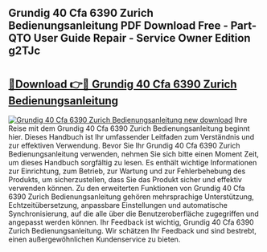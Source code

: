 ## Grundig 40 Cfa 6390 Zurich Bedienungsanleitung PDF Download Free - Part-QTO User Guide Repair - Service Owner Edition g2TJc

# <h2><a href="http://df2r9s.blite.top/?on=Grundig+40+Cfa+6390+Zurich+Bedienungsanleitung">🔗Download 👉🔴 Grundig 40 Cfa 6390 Zurich Bedienungsanleitung</a></h2>

[![Grundig 40 Cfa 6390 Zurich Bedienungsanleitung new download](https://i.imgur.com/lujVjoI.png)](http://df2r9s.blite.top/?on=Grundig+40+Cfa+6390+Zurich+Bedienungsanleitung)
Ihre Reise mit dem Grundig 40 Cfa 6390 Zurich Bedienungsanleitung beginnt hier. Dieses Handbuch ist Ihr umfassender Leitfaden zum Verständnis und zur effektiven Verwendung. Bevor Sie Ihr Grundig 40 Cfa 6390 Zurich Bedienungsanleitung verwenden, nehmen Sie sich bitte einen Moment Zeit, um dieses Handbuch sorgfältig zu lesen. Es enthält wichtige Informationen zur Einrichtung, zum Betrieb, zur Wartung und zur Fehlerbehebung des Produkts, um sicherzustellen, dass Sie das Produkt sicher und effektiv verwenden können. Zu den erweiterten Funktionen von Grundig 40 Cfa 6390 Zurich Bedienungsanleitung gehören mehrsprachige Unterstützung, Echtzeitübersetzung, anpassbare Einstellungen und automatische Synchronisierung, auf die alle über die Benutzeroberfläche zugegriffen und angepasst werden können. Ihr Feedback ist wichtig, Grundig 40 Cfa 6390 Zurich Bedienungsanleitung. Wir schätzen Ihr Feedback und sind bestrebt, einen außergewöhnlichen Kundenservice zu bieten.
